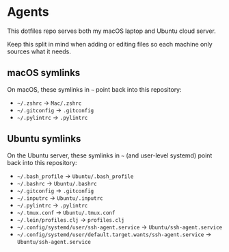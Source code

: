 # Agents

This dotfiles repo serves both my macOS laptop and Ubuntu cloud server.

Keep this split in mind when adding or editing files so each machine only sources what it needs.

## macOS symlinks

On macOS, these symlinks in `~` point back into this repository:

- `~/.zshrc` → `Mac/.zshrc`
- `~/.gitconfig` → `.gitconfig`
- `~/.pylintrc` → `.pylintrc`

## Ubuntu symlinks

On the Ubuntu server, these symlinks in `~` (and user-level systemd) point back into this repository:

- `~/.bash_profile` → `Ubuntu/.bash_profile`
- `~/.bashrc` → `Ubuntu/.bashrc`
- `~/.gitconfig` → `.gitconfig`
- `~/.inputrc` → `Ubuntu/.inputrc`
- `~/.pylintrc` → `.pylintrc`
- `~/.tmux.conf` → `Ubuntu/.tmux.conf`
- `~/.lein/profiles.clj` → `profiles.clj`
- `~/.config/systemd/user/ssh-agent.service` → `Ubuntu/ssh-agent.service`
- `~/.config/systemd/user/default.target.wants/ssh-agent.service` → `Ubuntu/ssh-agent.service`
